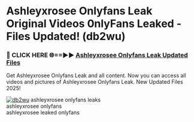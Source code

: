 # Ashleyxrosee Onlyfans Leak Original Videos 0nlyFans Leaked - Files Updated! (db2wu)

<h3>🔴 CLICK HERE 🌐==►► <a href="https://tinyurl.com/2wckxsce" rel="nofollow">Ashleyxrosee Onlyfans Leak Updated Files</a></h3>

Get Ashleyxrosee Onlyfans Leak and all content. Now you can access all videos and pictures of Ashleyxrosee Onlyfans Leak. New Updated Files 2025!

[![db2wu](https://i.imgur.com/AFduVYN.gif)](https://tinyurl.com/2wckxsce)
ashleyxrosee onlyfans leaks<br>
ashleyxrosee onlyfans<br>
ashleyxrosee leaked onlyfans